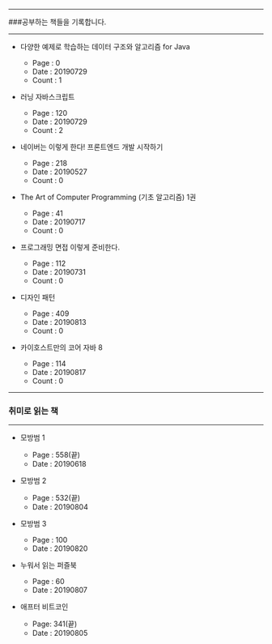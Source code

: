 * * *

###공부하는 책들을 기록합니다.

* * *

- 다양한 예제로 학습하는 데이터 구조와 알고리즘 for Java
  - Page : 0
  - Date : 20190729
  - Count : 1

- 러닝 자바스크립트
  - Page : 120
  - Date : 20190729
  - Count : 2

- 네이버는 이렇게 한다! 프론트엔드 개발 시작하기
  - Page : 218
  - Date : 20190527
  - Count : 0

- The Art of Computer Programming (기초 알고리즘) 1권
  - Page : 41
  - Date : 20190717
  - Count : 0  

- 프로그래밍 면접 이렇게 준비한다.
  - Page : 112
  - Date : 20190731
  - Count : 0

- 디자인 패턴
  - Page : 409
  - Date : 20190813
  - Count : 0

- 카이호스트만의 코어 자바 8
  - Page : 114
  - Date : 20190817
  - Count : 0

* * *

### 취미로 읽는 책

* * *

- 모방범 1
  - Page : 558(끝)
  - Date : 20190618

- 모방범 2
  - Page : 532(끝)
  - Date : 20190804

- 모방범 3
  - Page : 100
  - Date : 20190820

- 누워서 읽는 퍼즐북
  - Page : 60
  - Date : 20190807

- 애프터 비트코인
  - Page: 341(끝)
  - Date : 20190805
